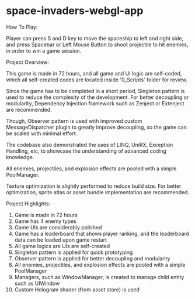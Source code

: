 # space-invaders-webgl-app

How To Play:

Player can press S and D key to move the spaceship to left and right side, and press Spacebar or Left Mouse Button to shoot projectile to hit enemies, in order to win a game session.


Project Overview:

This game is made in 72 hours, and all game and UI logic are self-coded, which all self-created codes are located inside '0_Scripts' folder for review.

Since the game has to be completed in a short period, Singleton pattern is used to reduce the complexity of the development. For better decoupling or modularity, Dependency Injection framework such as Zenject or Extenject are recommended.

Though, Observer pattern is used with improved custom MessageDispatcher plugin to greatly improve decoupling, so the game can be scaled with minimal effort.

The codebase also demonstrated the uses of LINQ, UniRX, Exception Handling, etc, to showcase the understanding of advanced coding knowledge.

All enemies, projectiles, and explosion effects are pooled with a simple PoolManager.

Texture optimization is slightly performed to reduce build size. For better optimization, sprite atlas or asset bundle implementation are recommended.

Project Highlights:

1. Game is made in 72 hours
2. Game has 4 enemy types
3. Game UIs are considerably polished
4. Game has a leaderboard that shows player ranking, and the leaderboard data can be loaded upon game restart
5. All game logics are UIs are self-created
6. Singleton pattern is applied for quick prototyping
7. Observer pattern is applied for better decoupling and modularity
8. All enemies, projectiles, and explosion effects are pooled with a simple PoolManager
9. Managers, such as WindowManager, is created to manage child entity such as UIWindow
10. Custom Hologram shader (from asset store) is used

